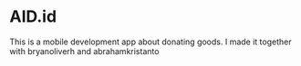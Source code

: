 # AID.id
This is a mobile development app about donating goods. I made it together with bryanoliverh and abrahamkristanto
